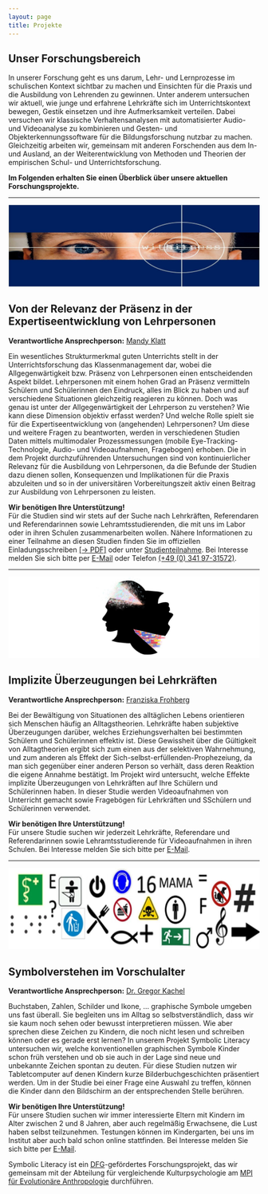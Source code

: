 ```yaml
---
layout: page
title: Projekte
---
```


<h2>Unser Forschungsbereich</h2>

In unserer Forschung geht es uns darum, Lehr- und Lernprozesse im schulischen Kontext sichtbar zu machen und Einsichten für die Praxis und die Ausbildung von Lehrenden zu gewinnen. Unter anderem untersuchen wir aktuell, wie junge und erfahrene Lehrkräfte sich im Unterrichtskontext bewegen, Gestik einsetzen und ihre Aufmerksamkeit verteilen. Dabei versuchen wir klassische Verhaltensanalysen mit automatisierter Audio- und Videoanalyse zu kombinieren und Gesten- und Objekterkennungssoftware für die Bildungsforschung nutzbar zu machen. Gleichzeitig arbeiten wir, gemeinsam mit anderen Forschenden aus dem In- und Ausland, an der Weiterentwicklung von Methoden und Theorien der empirischen Schul- und Unterrichtsforschung.

<b>Im Folgenden erhalten Sie einen Überblick über unsere aktuellen Forschungsprojekte.</b>

***

<span class="image fit"><img src="assets/images/pic01.jpg" alt="" /></span>
<article id="Klatt">
<h2>Von der Relevanz der Präsenz in der Expertiseentwicklung von Lehrpersonen</h2>

<p><b>Verantwortliche Ansprechperson:</b> <a href="https://empschul-leipzig.github.io/team#Klatt">Mandy Klatt</a></p>

<p>Ein wesentliches Strukturmerkmal guten Unterrichts stellt in der Unterrichtsforschung das Klassenmanagement dar, wobei die Allgegenwärtigkeit bzw. Präsenz von Lehrpersonen einen entscheidenden Aspekt bildet. Lehrpersonen mit einem hohen Grad an Präsenz vermitteln Schülern und Schülerinnen den Eindruck, alles im Blick zu haben und auf verschiedene Situationen gleichzeitig reagieren zu können. Doch was genau ist unter der Allgegenwärtigkeit der Lehrperson zu verstehen? Wie kann diese Dimension objektiv erfasst werden? Und welche Rolle spielt sie für die Expertiseentwicklung von (angehenden) Lehrpersonen? 
Um diese und weitere Fragen zu beantworten, werden in verschiedenen Studien Daten mittels multimodaler Prozessmessungen (mobile Eye-Tracking-Technologie, Audio- und Videoaufnahmen, Fragebogen) erhoben. Die in dem Projekt durchzuführenden Untersuchungen sind von kontinuierlicher Relevanz für die Ausbildung von Lehrpersonen, da die Befunde der Studien dazu dienen sollen, Konsequenzen und Implikationen für die Praxis abzuleiten und so in der universitären Vorbereitungszeit aktiv einen Beitrag zur Ausbildung von Lehrpersonen zu leisten.</p>

<div class="box">
<p><b>Wir benötigen Ihre Unterstützung!</b><br>
Für die Studien sind wir stets auf der Suche nach Lehrkräften, Referendaren und Referendarinnen sowie Lehramtsstudierenden, die mit uns im Labor oder in ihren Schulen zusammenarbeiten wollen. Nähere Informationen zu einer Teilnahme an diesen Studien finden Sie im offiziellen Einladungsschreiben <a href="/assets/pdfs/Einladung_Pilotstudie.pdf">[&rarr; PDF]</a> oder unter <a href="https://empschul-leipzig.github.io/studien">Studienteilnahme</a>. Bei Interesse melden Sie sich bitte per <a href="mailto:empforschung@uni-leipzig.de">E-Mail</a> oder Telefon <a href="tel:+4903419731572">(+49 (0) 341 97-31572)</a>.</p>
</div>
</article>

***
<span class="image fit"><img src="assets/images/Banner_Frohberg.jpg" alt="" /></span>
<article id="Frohberg">
<h2>Implizite Überzeugungen bei Lehrkräften</h2>

<p><b>Verantwortliche Ansprechperson:</b> <a href="https://empschul-leipzig.github.io/team#Frohberg">Franziska Frohberg</a></p>

<p>Bei der Bewältigung von Situationen des alltäglichen Lebens orientieren sich Menschen häufig an Alltagstheorien. Lehrkräfte haben subjektive Überzeugungen darüber, welches Erziehungsverhalten bei bestimmten Schülern und Schülerinnen effektiv ist. Diese Gewissheit über die Gültigkeit von Alltagtheorien ergibt sich zum einen aus der selektiven Wahrnehmung, und zum anderen als Effekt der Sich-selbst-erfüllenden-Prophezeiung, da man sich gegenüber einer anderen Person so verhält, dass deren Reaktion die eigene Annahme bestätigt. Im Projekt wird untersucht, welche Effekte implizite Überzeugungen von Lehrkräften auf Ihre Schülern und Schülerinnen haben. In dieser Studie werden Videoaufnahmen von Unterricht gemacht sowie Fragebögen für Lehrkräften und SSchülern und Schülerinnen verwendet.</p>

<div class="box">
<p><b>Wir benötigen Ihre Unterstützung!</b><br>
Für unsere Studie suchen wir jederzeit Lehrkräfte, Referendare und Referendarinnen sowie Lehramtsstudierende für Videoaufnahmen in ihren Schulen. Bei Interesse melden Sie sich bitte per <a href="mailto:franziska.frohberg@uni-leipzig.de">E-Mail</a>.</p>
</div>
</article>

***
<span class="image fit"><img src="assets/images/pic06.jpg" alt="" /></span>
<article id="Kachel">
<h2>Symbolverstehen im Vorschulalter</h2>

<p><b>Verantwortliche Ansprechperson:</b> <a href="https://empschul-leipzig.github.io/team#Kachel">Dr. Gregor Kachel</a></p>

<p>Buchstaben, Zahlen, Schilder und Ikone, … graphische Symbole umgeben uns fast überall. Sie begleiten uns im Alltag so selbstverständlich, dass wir sie kaum noch sehen oder bewusst interpretieren müssen. Wie aber sprechen diese Zeichen zu Kindern, die noch nicht lesen und schreiben können oder es gerade erst lernen? In unserem Projekt Symbolic Literacy untersuchen wir, welche konventionellen graphischen Symbole Kinder schon früh verstehen und ob sie auch in der Lage sind neue und unbekannte Zeichen spontan zu deuten. Für diese Studien nutzen wir Tabletcomputer auf denen Kindern kurze Bilderbuchgeschichten präsentiert werden. Um in der Studie bei einer Frage eine Auswahl zu treffen, können die Kinder dann den Bildschirm an der entsprechenden Stelle berühren.</p>

<div class="box">
<p><b>Wir benötigen Ihre Unterstützung!</b><br>
Für unsere Studien suchen wir immer interessierte Eltern mit Kindern im Alter zwischen 2 und 8 Jahren, aber auch regelmäßig Erwachsene, die Lust haben selbst teilzunehmen. Testungen können im Kindergarten, bei uns im Institut aber auch bald schon online stattfinden. Bei Interesse melden Sie sich bitte per <a href="mailto:gregor.kachel@uni-leipzig.de">E-Mail</a>.
</div>

<p>Symbolic Literacy ist ein <a href="https://www.dfg.de">DFG</a>-gefördertes Forschungsprojekt, das wir gemeinsam mit der Abteilung für vergleichende Kulturpsychologie am <a href="https://www.eva.mpg.de/comparative-cultural-psychology/index.html">MPI für Evolutionäre Anthropologie</a> durchführen.</p>
</article>


